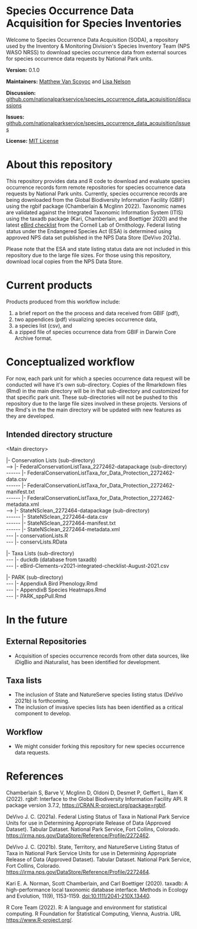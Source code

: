 # Species Occurrence Data Acquisition for Species Inventories

Welcome to Species Occurrence Data Acquisition (SODA), a repository used by the Inventory & Monitoring Division's Species Inventory Team (NPS WASO NRSS) to download species occurrence data from external sources for species occurrence data requests by National Park units.

**Version:** 0.1.0

**Maintainers:** [Matthew Van Scoyoc](https://github.com/scoyoc) and [Lisa Nelson](https://github.com/llnelson)

**Discussion:** [github.com/nationalparkservice/species_occurrence_data_acquisition/discussions](https://github.com/nationalparkservice/species_occurrence_data_acquisition/discussions)

**Issues:** [github.com/nationalparkservice/species_occurrence_data_acquisition/issues](https://github.com/nationalparkservice/species_occurrence_data_acquisition/issues)

**License:** [MIT License](https://github.com/nationalparkservice/species_occurrence_data_acquisition/blob/main/LICENSE)

# About this repository

This repository provides data and R code to download and evaluate species occurrence records form remote repositories for species occurrence data requests by National Park units. Currently, species occurrence records are being downloaded from the Global Biodiversity Information Facility (GBIF) using the rgbif package (Chamberlain & Mcglinn 2022). Taxonomic names are validated against the Integrated Taxonomic Information System (ITIS) using the taxadb package (Kari, Chamberlain, and Boettiger 2020) and the latest [eBird checklist](https://www.birds.cornell.edu/clementschecklist/updateindex/) from the Cornell Lab of Ornithology. Federal listing status under the Endangered Species Act (ESA) is determined using approved NPS data set published in the NPS Data Store (DeVivo 2021a).

Please note that the ESA and state listing status data are not included in this repository due to the large file sizes. For those using this repository, download local copies from the NPS Data Store.

# Current products

Products produced from this workflow include:

1.  a brief report on the the process and data received from GBIF (pdf),
2.  two appendices (pdf) visualizing species occurrence data,
3.  a species list (csv), and
4.  a zipped file of species occurrence data from GBIF in Darwin Core Archive format.

# Conceptualized workflow

For now, each park unit for which a species occurrence data request will be conducted will have it's own sub-directory. Copies of the Rmarkdown files (Rmd) in the main directory will be in that sub-directory and customized for that specific park unit. These sub-directories will not be pushed to this repository due to the large file sizes involved in these projects. Versions of the Rmd's in the the main directory will be updated with new features as they are developed.

## Intended directory structure

\<Main directory\>

\|- Conservation Lists (sub-directory)  
--\> \|- FederalConservationListTaxa_2272462-datapackage (sub-directory)  
------ \|- FederalConservationListTaxa_for_Data_Protection_2272462-data.csv  
------ \|- FederalConservationListTaxa_for_Data_Protection_2272462-manifest.txt  
------ \|- FederalConservationListTaxa_for_Data_Protection_2272462-metadata.xml  
--\> \|- StateNSclean_2272464-datapackage (sub-directory)  
------ \|- StateNSclean_2272464-data.csv  
------ \|- StateNSclean_2272464-manifest.txt  
------ \|- StateNSclean_2272464-metadata.xml  
--- \|- conservationLists.R  
--- \|- conservLists.RData

\|- Taxa Lists (sub-directory)  
--- \|- duckdb (database from taxadb)  
--- \|- eBird-Clements-v2021-integrated-checklist-August-2021.csv

\|- PARK (sub-directory)  
--- \|- AppendixA Bird Phenology.Rmd  
--- \|- AppendixB Species Heatmaps.Rmd  
--- \|- PARK_sppPull.Rmd

# In the future

## External Repositories

-   Acquisition of species occurrence records from other data sources, like iDigBio and iNaturalist, has been identified for development.

## Taxa lists

-   The inclusion of State and NatureServe species listing status (DeVivo 2021b) is forthcoming.
-   The inclusion of invasive species lists has been identified as a critical component to develop.

## Workflow

-   We might consider forking this repository for new species occurrence data requests.

# References

Chamberlain S, Barve V, Mcglinn D, Oldoni D, Desmet P, Geffert L, Ram K (2022). rgbif: Interface to the Global Biodiversity Information Facility API. R package version 3.7.2, <https://CRAN.R-project.org/package=rgbif>.

DeVivo J. C. (2021a). Federal Listing Status of Taxa in National Park Service Units for use in Determining Appropriate Release of Data (Approved Dataset). Tabular Dataset. National Park Service, Fort Collins, Colorado. <https://irma.nps.gov/DataStore/Reference/Profile/2272462>.

DeVivo J. C. (2021b). State, Territory, and NatureServe Listing Status of Taxa in National Park Service Units for use in Determining Appropriate Release of Data (Approved Dataset). Tabular Dataset. National Park Service, Fort Collins, Colorado. <https://irma.nps.gov/DataStore/Reference/Profile/2272464>.

Kari E. A. Norman, Scott Chamberlain, and Carl Boettiger (2020). taxadb: A high-performance local taxonomic database interface. Methods in Ecology and Evolution, 11(9), 1153-1159. <doi:10.1111/2041-210X.13440>.

R Core Team (2022). R: A language and environment for statistical computing. R Foundation for Statistical Computing, Vienna, Austria. URL <https://www.R-project.org/>.

